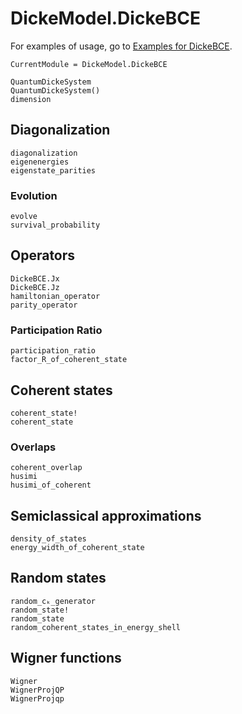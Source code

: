 # DickeModel.DickeBCE
For examples of usage, go to  [Examples for DickeBCE](@ref).
```@meta
CurrentModule = DickeModel.DickeBCE
```
```@docs
QuantumDickeSystem
QuantumDickeSystem()
dimension
```
## Diagonalization
```@docs
diagonalization
eigenenergies
eigenstate_parities
```
### Evolution
```@docs
evolve
survival_probability
```
## Operators
```@docs
DickeBCE.Jx
DickeBCE.Jz
hamiltonian_operator
parity_operator
```
### Participation Ratio
```@docs
participation_ratio
factor_R_of_coherent_state
```

## Coherent states
```@docs
coherent_state!
coherent_state
```
### Overlaps 
```@docs
coherent_overlap
husimi
husimi_of_coherent
```

## Semiclassical approximations
```@docs 
density_of_states
energy_width_of_coherent_state
```

## Random states 
```@docs
random_cₖ_generator
random_state!
random_state
random_coherent_states_in_energy_shell
```
## Wigner functions
```@docs
Wigner 
WignerProjQP
WignerProjqp
```